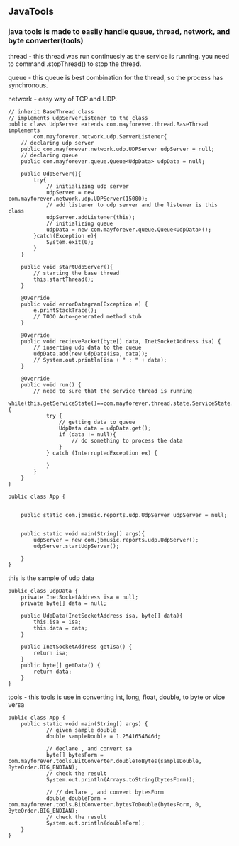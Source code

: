 ## JavaTools

### java tools is made to easily handle queue, thread, network, and byte converter(tools)

thread - this thread was run continuesly as the service is running. you need to command .stopThread() to stop the thread.

queue - this queue is best combination for the thread, so the process has synchronous.

network - easy way of TCP and UDP.

	// inherit BaseThread class
	// implements udpServerListener to the class
	public class UdpServer extends com.mayforever.thread.BaseThread implements 
			com.mayforever.network.udp.ServerListener{
		// declaring udp server
		public com.mayforever.network.udp.UDPServer udpServer = null;
		// declaring queue
		public com.mayforever.queue.Queue<UdpData> udpData = null;
		
		public UdpServer(){
			try{
				// initializing udp server
				udpServer = new com.mayforever.network.udp.UDPServer(15000);
				// add listener to udp server and the listener is this class
				udpServer.addListener(this);
				// initializing queue
				udpData = new com.mayforever.queue.Queue<UdpData>();
			}catch(Exception e){
				System.exit(0);
			}		
		}
		
		public void startUdpServer(){
			// starting the base thread
			this.startThread();
		}
		
		@Override
		public void errorDatagram(Exception e) {
			e.printStackTrace();
			// TODO Auto-generated method stub
		}

		@Override
		public void recievePacket(byte[] data, InetSocketAddress isa) {
			// inserting udp data to the queue
			udpData.add(new UdpData(isa, data));
			// System.out.println(isa + " : " + data);
		}

		@Override
		public void run() {
			// need to sure that the service thread is running
			while(this.getServiceState()==com.mayforever.thread.state.ServiceState.RUNNING){
	            try {
	            	// getting data to queue
	                UdpData data = udpData.get();
	                if (data != null){
	                	// do something to process the data
	                }
	            } catch (InterruptedException ex) {
	            	
	            } 
	        }
		}
	}

	public class App {
	

		public static com.jbmusic.reports.udp.UdpServer udpServer = null;
		
		
		public static void main(String[] args){
			udpServer = new com.jbmusic.reports.udp.UdpServer();
			udpServer.startUdpServer();
			
		}
	}

this is the sample of udp data

	public class UdpData {
		private InetSocketAddress isa = null;
		private byte[] data = null;
		
		public UdpData(InetSocketAddress isa, byte[] data){
			this.isa = isa;
			this.data = data;
		}
		
		public InetSocketAddress getIsa() {
			return isa;
		}
		public byte[] getData() {
			return data;
		}
	}

tools - this tools is use in converting int, long, float, double, to byte or vice versa

    public class App {
		public static void main(String[] args) {
				// given sample double 
				double sampleDouble = 1.2541654646d;
				
				// declare , and convert sa
				byte[] bytesForm = com.mayforever.tools.BitConverter.doubleToBytes(sampleDouble, ByteOrder.BIG_ENDIAN);
				// check the result
				System.out.println(Arrays.toString(bytesForm));
				
				// // declare , and convert bytesForm
				double doubleForm = com.mayforever.tools.BitConverter.bytesToDouble(bytesForm, 0, ByteOrder.BIG_ENDIAN);
				// check the result
				System.out.println(doubleForm);
		}
    }

